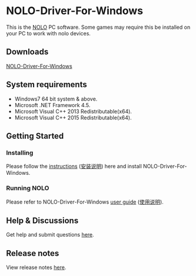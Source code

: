 # NOLO-Driver-For-Windows
This is the [NOLO](https://www.nolovr.com/) PC software. Some games may require this be installed on your PC to work with nolo devices.
 
## Downloads
[NOLO-Driver-For-Windows](./NOLOVR)

## System requirements
- Windows7 64 bit system & above.
- Microsoft .NET Framework 4.5.
- Microsoft Visual C++ 2013 Redistributable(x64).
- Microsoft Visual C++ 2015 Redistributable(x64).

## Getting Started
### Installing
Please follow the [instructions](./Docs/Install-Description.MD) ([安装说明](./Docs/Install-Description_cn.MD)) here and install NOLO-Driver-For-Windows. 

### Running NOLO
Please refer to NOLO-Driver-For-Windows [user guide](./Docs/Instructions.MD) ([使用说明](./Docs/Instructions_cn.MD)).

## Help & Discussions
Get help and submit questions [here](https://github.com/NOLOVR/NOLO-Driver-For-Windows/issues).

## Release notes
View release notes [here](https://github.com/NOLOVR/NOLO-Driver-For-Windows/releases).
